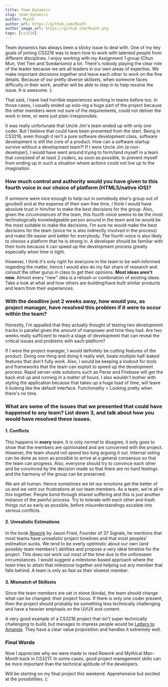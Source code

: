 ```yaml
---
title: Team Dynamics
slug: team-dynamics
author: Muath
author_url: https://github.com/Muath
author_image_url: https://github.com/Muath.png
tags: [cs3216]
---
```


Team dynamics has always been a sticky issue to deal with. One of my key goals of joining CS3216 was to learn how to work with talented people from different disciplines.<!--truncate--> I enjoy working with my Assignment 1 group (Chun Mun, Viet Tien and Soedarsono) a lot. There's nobody playing the clear role of the leader because we are all leaders in our own areas of expertise. We make important decisions together and leave each other to work on the fine details. Because of our pretty diverse skillsets, when someone faces difficulty in their work, another will be able to step in to help resolve the issue. It is awesome. (:

That said, I have had horrible experiences working in teams before too. In those cases, I usually ended up solo-ing a huge part of the project because the other members were not sure of the requirements, could not deliver the work in time, or were just plain irresponsible.

It was really unfortunate that Uncle Jim's team ended up with only one coder. But I believe that could have been prevented from the start. Being in CS3216, even though it isn't a pure software development class, software development is still the core of a product. How can a software startup survive without a development team?! If I were Uncle Jim (a non-developer), I would have went around trying to form/land myself in a team that consisted of at least 2 coders, as soon as possible, to prevent myself from ending up in such a situation where actions could not live up to the imagination.

### How much control and authority would you have given to this fourth voice in our choice of platform (HTML5/native iOS)?

If someone were nice enough to help out in somebody else's group out of goodwill and at the expense of their own free time, I think I would have absolute trust in him/her to make the best decisions for the group. Also, given the circumstances of the team, this fourth voice seems to be the most technologically knowledgeable person around in the team and he would be the most suitable to make the decisions. I'm sure he would make the best decisions for the team (since he is also indirectly involved in the process) and make life easier and better for everybody. The fourth voice is also likely to choose a platform that he is strong in. A developer should be familiar with their tools because it can speed up the development process greatly especially when time is tight.

However, I think it's only right for everyone in the team to be well-informed regarding the matter, hence I would also do my fair share of research and consult the other gurus in class to get their opinions. **Most ideas aren't new.** Almost every "new" idea is a rehash or combination of existing ideas. Take a look at what and how others are building/have built similar products and learn from their experiences.

### With the deadline just 2 weeks away, how would you, as project manager, have resolved this problem if it were to occur within the team?

Honestly, I'm appalled that they actually thought of testing two development tracks in parallel given the amount of manpower and time they had. Are two weeks really sufficient to reach a stage of development that can reveal the critical issues and problems with each platform?

If I were the project manager, I would definitely be cutting features of the product. Doing one thing and doing it really well, beats multiple half-baked features that don't fully work. Also, I would be keeping a lookout for tools and frameworks that the team can exploit to speed up the development process. Rapid server-side solutions such as Parse and Firebase will get the back end up and running in a matter of hours. I also wouldn't bother with styling the application because that takes up a huge load of time, will leave it looking like the default interface. Functionality > Looking pretty when there's no time.

### What are some of the issues that we presented that could have happened to any team? List down 3, and talk about how you would have resolved these issues.

#### 1. Conflicts

This happens in **every** team. It is only _normal_ to disagree, it only goes to show that the members are opinionated and are concerned with the project. However, the team should not spend too long arguing it out. Internal voting can be done as soon as possible to arrive at a general consensus so that the team can progress. Also, everyone should try to convince each other and be convinced by the decision made so that there are no hard feelings and the harmony of the group can be preserved.

We are all human. Hence sometimes we let our emotions get the better of us and we vent our frustrations at our team members. As a team, we're all in this together. People bond through shared suffering and this is just another instance of the painful process. Try to tolerate with each other and trash things out as early as possible, before misunderstandings escalate into serious conflicts.

#### 2. Unrealistic Estimations

In the book [Rework](http://37signals.com/rework) by Jason Fried, Founder of 37 Signals, he mentions that most teams have unrealistic project timelines and that most peoples' estimation sucks. We tend to be overly optimistic about our own (and possibly team members') abilities and propose a very ideal timeline for the project. This does not work out most of the time due to the unforeseen circumstances. I would suggest a milestone-based approach where the team tries to attain that milestone together and helping out any member that falls behind. A team is only as fast as their slowest member.

#### 3. Mismatch of Skillsets

Since the team members are set in stone (kinda), the team should change what can be changed: their project focus. If there is only one coder present, then the project should probably be something less technically challenging and have a heavier emphasis on the UI/UX and content.

A very good example of a CS3216 project that isn't super technically challenging to build, but manages to impress people would be [Letters to Amanda](http://www.letterstoamanda.com). They have a clear value proposition and handles it extremely well.

### Final Words

Now I appreciate why we were made to read Rework and Mythical Man-Month back in CS3217. In some cases, good project management skills can be more important than the technical aptitude of the developers.

Will be starting on my final project this weekend. Apprehensive but excited at the possibilities. (:
